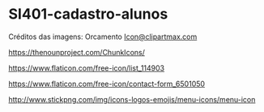 # SI401-cadastro-alunos

Créditos das imagens:
Orcamento Icon@clipartmax.com

https://thenounproject.com/ChunkIcons/

https://www.flaticon.com/free-icon/list_114903

https://www.flaticon.com/free-icon/contact-form_6501050

http://www.stickpng.com/img/icons-logos-emojis/menu-icons/menu-icon
